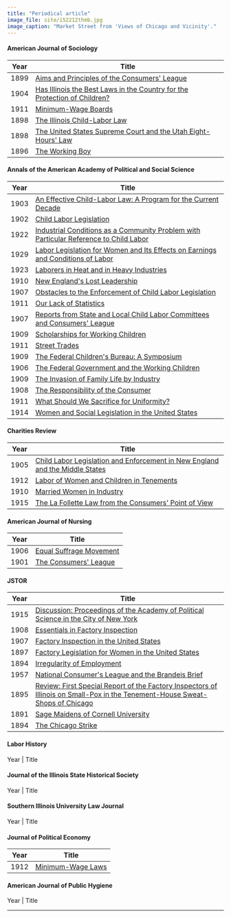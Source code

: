 ```yaml
---
title: "Periodical article"
image_file: site/i52212thmb.jpg
image_caption: "Market Street from 'Views of Chicago and Vicinity'."
---
```

#### American Journal of Sociology
Year | Title
--- | ---
1899 | [Aims and Principles of the Consumers' League](/fk_documents/fk_2761531.pdf)
1904 | [Has Illinois the Best Laws in the Country for the Protection of Children?](/fk_documents/fk_07395765.pdf)
1911 | [Minimum-Wage Boards](/fk_documents/fk_2763166.pdf)
1898 | [The Illinois Child-Labor Law](/fk_documents/fk_2761891.pdf)
1898 | [The United States Supreme Court and the Utah Eight-Hours' Law](/fk_documents/fk_2761838.pdf)
1896 | [The Working Boy](/fk_documents/fk_2761630.pdf.)

#### Annals of the American Academy of Political and Social Science
Year | Title
--- | ---
1903 | [An Effective Child-Labor Law: A Program for the Current Decade](/fk_documents/fk_1010296.pdf)
1902 | [Child Labor Legislation](/fk_documents/fk_1009969.pdf)
1922 | [Industrial Conditions as a Community Problem with Particular Reference to Child Labor](/fk_documents/fk_1014953.pdf)
1929 | [Labor Legislation for Women and Its Effects on Earnings and Conditions of Labor](/fk_documents/fk_1017209.pdf)
1923 | [Laborers in Heat and in Heavy Industries](/fk_documents/fk_1015006.pdf)
1910 | [New England's Lost Leadership](/fk_documents/fk_1011408.pdf)
1907 | [Obstacles to the Enforcement of Child Labor Legislation](/fk_documents/fk_1010417.pdf)
1911 | [Our Lack of Statistics](/fk_documents/fk_1011128.pdf)
1907 | [Reports from State and Local Child Labor Committees and Consumers' League](/fk_documents/fk_1010431.pdf)
1909 | [Scholarships for Working Children](/fk_documents/fk_1011827.pdf)
1911 | [Street Trades](/fk_documents/fk_1011885.pdf)
1909 | [The Federal Children's Bureau: A Symposium](/fk_documents/fk_1011821.pdf)
1906 | [The Federal Government and the Working Children](/fk_documents/fk_1010787.pdf)
1909 | [The Invasion of Family Life by Industry](/fk_documents/fk_1011348.pdf)
1908 | [The Responsibility of the Consumer](/fk_documents/fk_1010993.pdf)
1911 | [What Should We Sacrifice for Uniformity?](/fk_documents/fk_1011872.pdf)
1914 | [Women and Social Legislation in the United States](/fk_documents/.pdf)

#### Charities Review
Year | Title
--- | ---
1905 | [Child Labor Legislation and Enforcement in New England and the Middle States](/fk_documents/fk_1010930.pdf)
1912 | [Labor of Women and Children in Tenements](/fk_documents/fk_01171968.pdf)
1910 | [Married Women in Industry](/fk_documents/fk_01171700.pdf)
1915 | [The La Follette Law from the Consumers' Point of View](/fk_documents/fk_01193309.pdf)

#### American Journal of Nursing
Year | Title
--- | ---
1906 | [Equal Suffrage Movement](/fk_documents/fk_03403067.pdf)
1901 | [The Consumers' League](/fk_documents/fk_03402181.pdf)

#### JSTOR
Year | Title
--- | ---
1915 | [Discussion: Proceedings of the Academy of Political Science in the City of New York](/fk_documents/fk_01193321.pdf)
1908 | [Essentials in Factory Inspection](/fk_documents/fk_1010992.pdf)
1907 | [Factory Inspection in the United States](/fk_documents/fk_2762420.pdf)
1897 | [Factory Legislation for Women in the United States](/fk_documents/fk_2761716.pdf.)
1894 | [Irregularity of Employment](/fk_documents/fk_02485690.pdf)
1957 | [National Consumer's League and the Brandeis Brief](/fk_documents/fk_02109304.pdf)
1895 | [Review: First Special Report of the Factory Inspectors of Illinois on Small-Pox in the Tenement-House Sweat-Shops of Chicago](/fk_documents/fk_12739373.pdf)
1891 | [Sage Maidens of Cornell University](/fk_documents/fk_05635845.pdf)
1894 | [The Chicago Strike](/fk_documents/fk_02485689.pdf)

#### Labor History
Year | Title

#### Journal of the Illinois State Historical Society
Year | Title

#### Southern Illinois University Law Journal
Year | Title

#### Journal of Political Economy
Year | Title
--- | ---
1912 | [Minimum-Wage Laws](/fk_documents/fk_01820546.pdf)

#### American Journal of Public Hygiene
Year | Title

---
